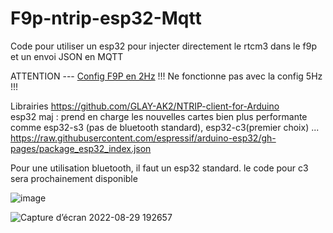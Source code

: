 # F9p-ntrip-esp32-Mqtt

Code pour utiliser un esp32 pour injecter directement le rtcm3 dans le f9p et un envoi JSON en MQTT

ATTENTION --- [Config F9P en 2Hz](https://github.com/jancelin/rover-gnss/blob/master/conf_GNSS/F9P/F9P_HPG1-32_Rover_2hz_NMEA_gga_gsa_rmc.txt)
!!! Ne fonctionne pas avec la config 5Hz !!! 
  
Librairies
https://github.com/GLAY-AK2/NTRIP-client-for-Arduino  
esp32 maj : prend en charge les nouvelles cartes bien plus performante comme esp32-s3 (pas de bluetooth standard), esp32-c3(premier choix) ...  
https://raw.githubusercontent.com/espressif/arduino-esp32/gh-pages/package_esp32_index.json  

Pour une utilisation bluetooth, il faut un esp32 standard. le code pour c3 sera prochainement disponible

![image](https://github.com/user-attachments/assets/eceb0724-3493-4ac6-a98e-df5c3475c9f9)

![Capture d’écran 2022-08-29 192657](https://user-images.githubusercontent.com/32975584/187261824-5b02ef2c-bc4a-482e-aa8f-ffc1788b9145.png)
